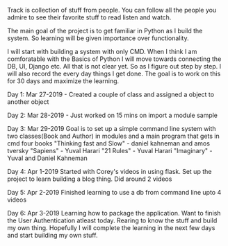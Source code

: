 Track is collection of stuff from people. You can follow all the people you admire to see their favorite stuff to read listen and watch. 


The main goal of the project is to get familiar in Python as I build the system. So learning will be given importance over functionality. 


I will start with building a system with only CMD. When I think I am comforatable with the Basics of Python I will move towards connecting the DB, UI, Django etc. All that is not clear yet. So as I figure out step by step. I will also record the every day things I get done. The goal is to work on this for 30 days and maximize the learning. 


Day 1: Mar 27-2019 - Created a couple of class and assigned a object to another object

Day 2: Mar 28-2019 - Just worked on 15 mins on import a module sample


Day 3: Mar 29-2019 
Goal is to set up a simple command line system with two classes(Book and Author) in modules and a main program that gets in cmd four books 
"Thinking fast and Slow" - daniel kahneman and amos tversky 
"Sapiens" - Yuval Harari
"21 Rules" - Yuval Harari 
"Imaginary" - Yuval and Daniel Kahneman


Day 4: Apr 1-2019
Started with Corey's videos in using flask. Set up the project to learn building a blog thing. Did around 2 videos

Day 5: Apr 2-2019
Finished  learning to use a db from command line upto 4 videos

Day 6: Apr 3-2019
Learning how to package the application. Want to finish the User Authentication atleast today. Rearing to know the stuff and build my own thing. Hopefully I will complete the learning in the next few days and start building my own stuff.










